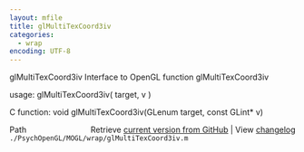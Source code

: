 ```yaml
---
layout: mfile
title: glMultiTexCoord3iv
categories:
  - wrap
encoding: UTF-8
---
```


glMultiTexCoord3iv  Interface to OpenGL function glMultiTexCoord3iv

usage:  glMultiTexCoord3iv( target, v )

C function:  void glMultiTexCoord3iv(GLenum target, const GLint\* v)


<div class="code_header" style="text-align:right;">
  <span style="float:left;">Path&nbsp;&nbsp;</span> <span class="counter">Retrieve <a href=
  "https://raw.github.com/Psychtoolbox-3/Psychtoolbox-3/beta/./PsychOpenGL/MOGL/wrap/glMultiTexCoord3iv.m">current version from GitHub</a> | View <a href=
  "https://github.com/Psychtoolbox-3/Psychtoolbox-3/commits/beta/./PsychOpenGL/MOGL/wrap/glMultiTexCoord3iv.m">changelog</a></span>
</div>
<div class="code">
  <code>./PsychOpenGL/MOGL/wrap/glMultiTexCoord3iv.m</code>
</div>

